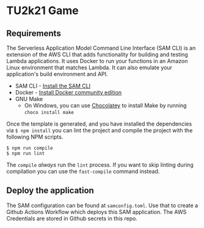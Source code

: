 # TU2k21 Game



## Requirements

The Serverless Application Model Command Line Interface (SAM CLI) is an extension of the AWS CLI that adds functionality for building and testing Lambda applications. It uses Docker to run your functions in an Amazon Linux environment that matches Lambda. It can also emulate your application's build environment and API.

* SAM CLI - [Install the SAM CLI](https://docs.aws.amazon.com/serverless-application-model/latest/developerguide/serverless-sam-cli-install.html)
* Docker - [Install Docker community edition](https://hub.docker.com/search/?type=edition&offering=community)
* GNU Make
    * On Windows, you can use [Chocolatey](https://chocolatey.org/) to install Make by running `choco install make`

Once the template is generated, and you have installed the dependencies via `$ npm install` you can lint the project and compile the project with the following NPM scripts.

```
$ npm run compile
$ npm run lint
```

The `compile` _always_ run the `lint` process. If you want to skip linting during compilation you can use the `fast-compile` command instead.

## Deploy the application

The SAM configuration can be found at `samconfig.toml`. Use that to create a Github Actions Workflow which deploys this SAM application. The AWS Credentials are stored in Github secrets in this repo.
